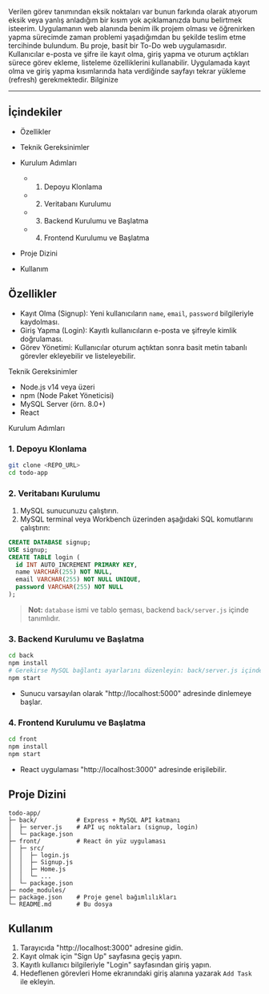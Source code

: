 Verilen görev tanımından eksik noktaları var bunun farkında olarak atıyorum eksik veya yanlış anladığım bir kısım yok açıklamanızda bunu belirtmek isteerim. Uygulamanın web alanında benim ilk projem olması ve öğrenirken yapma sürecimde zaman problemi yaşadığımdan bu şekilde teslim etme tercihinde bulundum.
Bu proje, basit bir To-Do web uygulamasıdır. Kullanıcılar e-posta ve şifre ile kayıt olma, giriş yapma ve oturum açtıkları sürece görev ekleme, listeleme özelliklerini kullanabilir.
Uygulamada kayıt olma ve giriş yapma kısımlarında hata verdiğinde sayfayı tekrar yükleme (refresh) gerekmektedir. Bilginize

---

## İçindekiler

* Özellikler
* Teknik Gereksinimler
* Kurulum Adımları

  * 1. Depoyu Klonlama
  * 2. Veritabanı Kurulumu
  * 3. Backend Kurulumu ve Başlatma
  * 4. Frontend Kurulumu ve Başlatma
* Proje Dizini
* Kullanım




## Özellikler

* Kayıt Olma (Signup): Yeni kullanıcıların `name`, `email`, `password` bilgileriyle kaydolması.
* Giriş Yapma (Login): Kayıtlı kullanıcıların e-posta ve şifreyle kimlik doğrulaması.
* Görev Yönetimi: Kullanıcılar oturum açtıktan sonra basit metin tabanlı görevler ekleyebilir ve listeleyebilir.

Teknik Gereksinimler

* Node.js v14 veya üzeri
* npm (Node Paket Yöneticisi)
* MySQL Server (örn. 8.0+)
* React

Kurulum Adımları

### 1. Depoyu Klonlama

```bash
git clone <REPO_URL>
cd todo-app
```

### 2. Veritabanı Kurulumu

1. MySQL sunucunuzu çalıştırın.
2. MySQL terminal veya Workbench üzerinden aşağıdaki SQL komutlarını çalıştırın:

```sql
CREATE DATABASE signup;
USE signup;
CREATE TABLE login (
  id INT AUTO_INCREMENT PRIMARY KEY,
  name VARCHAR(255) NOT NULL,
  email VARCHAR(255) NOT NULL UNIQUE,
  password VARCHAR(255) NOT NULL
);
```

> **Not:** `database` ismi ve tablo şeması, backend `back/server.js` içinde tanımlıdır.

### 3. Backend Kurulumu ve Başlatma

```bash
cd back
npm install
# Gerekirse MySQL bağlantı ayarlarını düzenleyin: back/server.js içinde
npm start
```

* Sunucu varsayılan olarak "http://localhost:5000" adresinde dinlemeye başlar.

### 4. Frontend Kurulumu ve Başlatma

```bash
cd front
npm install
npm start
```

* React uygulaması "http://localhost:3000" adresinde erişilebilir.

## Proje Dizini

```
todo-app/
├─ back/           # Express + MySQL API katmanı
│  ├─ server.js    # API uç noktaları (signup, login)
│  └─ package.json
├─ front/          # React ön yüz uygulaması
│  ├─ src/
│  │  ├─ login.js
│  │  ├─ Signup.js
│  │  ├─ Home.js
│  │  └─ ...
│  └─ package.json
├─ node_modules/
├─ package.json    # Proje genel bağımlılıkları
└─ README.md       # Bu dosya
```

## Kullanım

1. Tarayıcıda "http://localhost:3000" adresine gidin.
2. Kayıt olmak için "Sign Up" sayfasına geçiş yapın.
3. Kayıtlı kullanıcı bilgileriyle "Login" sayfasından giriş yapın.
4. Hedeflenen görevleri Home ekranındaki giriş alanına yazarak `Add Task` ile ekleyin.


